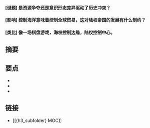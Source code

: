 #### [谜题] 是资源争夺还是意识形态差异驱动了历史冲突？


#### [影响] 控制海洋意味着控制全球贸易，这对陆权帝国的发展有什么制约？


#### [类比] 像一场棋盘游戏，海权控制边缘，陆权控制中心。


## 摘要


## 要点

- 
- 
- 

## 链接

- [[{h3_subfolder} MOC]]
